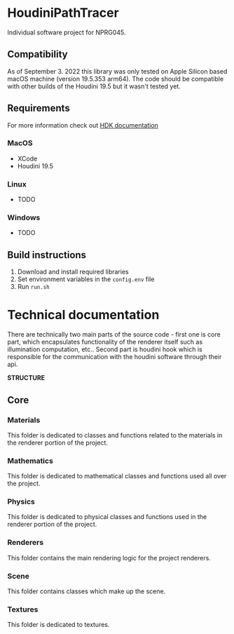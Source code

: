 # HoudiniPathTracer
Individual software project for NPRG045.

## Compatibility
As of September 3. 2022 this library was only tested on Apple Silicon based macOS machine (version 19.5.353 arm64). The code should be compatible with other builds of the Houdini 19.5 but it wasn't tested yet.

## Requirements
For more information check out [HDK documentation](https://www.sidefx.com/docs/hdk/_h_d_k__intro.html)
### MacOS
- XCode
- Houdini 19.5
### Linux
- TODO
### Windows
- TODO

## Build instructions
1) Download and install required libraries
2) Set environment variables in the `config.env` file
3) Run `run.sh`

# Technical documentation
There are technically two main parts of the source code - first one is core part,
which encapsulates functionality of the renderer itself such as illumination computation, 
etc.. Second part is houdini hook which is responsible for the communication with the
houdini software through their api.

**STRUCTURE**
## Core
### Materials
This folder is dedicated to classes and functions related to the materials
in the renderer portion of the project.

### Mathematics
This folder is dedicated to mathematical classes and functions used all over
the project.

### Physics
This folder is dedicated to physical classes and functions used in the renderer
portion of the project.

### Renderers
This folder contains the main rendering logic for the project renderers.

### Scene
This folder contains classes which make up the scene.

### Textures
This folder is dedicated to textures.